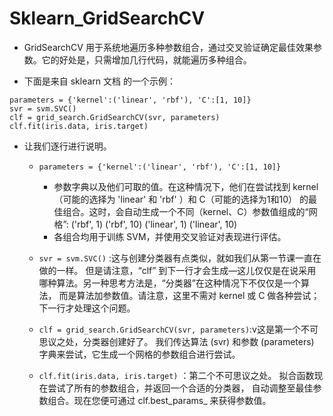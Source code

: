 # Sklearn_GridSearchCV

* GridSearchCV 用于系统地遍历多种参数组合，通过交叉验证确定最佳效果参数。它的好处是，只需增加几行代码，就能遍历多种组合。

* 下面是来自 sklearn 文档 的一个示例：
```
parameters = {'kernel':('linear', 'rbf'), 'C':[1, 10]}
svr = svm.SVC()
clf = grid_search.GridSearchCV(svr, parameters)
clf.fit(iris.data, iris.target)

```
* 让我们逐行进行说明。
    * `parameters = {'kernel':('linear', 'rbf'), 'C':[1, 10]}`
        * 参数字典以及他们可取的值。在这种情况下，他们在尝试找到 kernel（可能的选择为 'linear' 和 'rbf' ）和 C（可能的选择为1和10）
        的最佳组合。这时，会自动生成一个不同（kernel、C）参数值组成的“网格”:
        ('rbf', 1)	('rbf', 10)  ('linear', 1)	('linear', 10)
        * 各组合均用于训练 SVM，并使用交叉验证对表现进行评估。
        
    * `svr = svm.SVC()` :这与创建分类器有点类似，就如我们从第一节课一直在做的一样。
    但是请注意，“clf” 到下一行才会生成—这儿仅仅是在说采用哪种算法。另一种思考方法是，“分类器”在这种情况下不仅仅是一个算法，
    而是算法加参数值。请注意，这里不需对 kernel 或 C 做各种尝试；下一行才处理这个问题。

    * `clf = grid_search.GridSearchCV(svr, parameters)`:v这是第一个不可思议之处，分类器创建好了。
     我们传达算法 (svr) 和参数 (parameters) 字典来尝试，它生成一个网格的参数组合进行尝试。

    * `clf.fit(iris.data, iris.target)` ：第二个不可思议之处。 拟合函数现在尝试了所有的参数组合，并返回一个合适的分类器，
    自动调整至最佳参数组合。现在您便可通过 clf.best_params_ 来获得参数值。